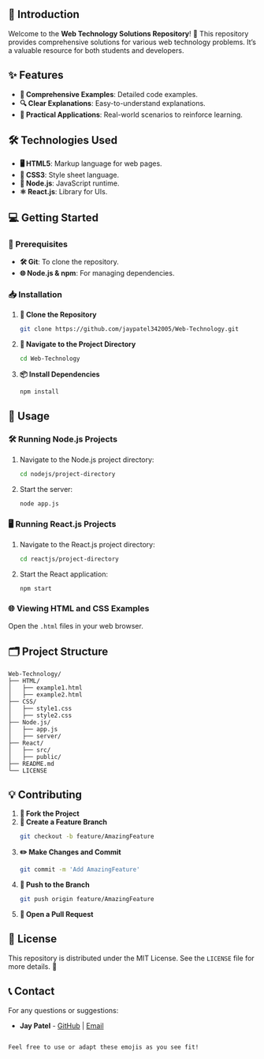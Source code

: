 
## 🚀 Introduction

Welcome to the **Web Technology Solutions Repository**! 🌟 This repository provides comprehensive solutions for various web technology problems. It’s a valuable resource for both students and developers.

## ✨ Features

- **📝 Comprehensive Examples**: Detailed code examples.
- **🔍 Clear Explanations**: Easy-to-understand explanations.
- **🔧 Practical Applications**: Real-world scenarios to reinforce learning.

## 🛠️ Technologies Used

- **🖥️ HTML5**: Markup language for web pages.
- **🎨 CSS3**: Style sheet language.
- **🚀 Node.js**: JavaScript runtime.
- **⚛️ React.js**: Library for UIs.

## 💻 Getting Started

### 🔧 Prerequisites

- **🛠️ Git**: To clone the repository.
- **🌐 Node.js & npm**: For managing dependencies.

### 📥 Installation

1. **🔄 Clone the Repository**
   ```sh
   git clone https://github.com/jaypatel342005/Web-Technology.git
   ```

2. **📂 Navigate to the Project Directory**
   ```sh
   cd Web-Technology
   ```

3. **📦 Install Dependencies**
   ```sh
   npm install
   ```

## 🎯 Usage

### 🛠️ Running Node.js Projects

1. Navigate to the Node.js project directory:
   ```sh
   cd nodejs/project-directory
   ```

2. Start the server:
   ```sh
   node app.js
   ```

### 🖥️ Running React.js Projects

1. Navigate to the React.js project directory:
   ```sh
   cd reactjs/project-directory
   ```

2. Start the React application:
   ```sh
   npm start
   ```

### 🌐 Viewing HTML and CSS Examples

Open the `.html` files in your web browser.

## 🗂️ Project Structure

```plaintext
Web-Technology/
├── HTML/
│   ├── example1.html
│   ├── example2.html
├── CSS/
│   ├── style1.css
│   ├── style2.css
├── Node.js/
│   ├── app.js
│   ├── server/
├── React/
│   ├── src/
│   ├── public/
├── README.md
└── LICENSE
```

## 💡 Contributing

1. **🍴 Fork the Project**
2. **🌿 Create a Feature Branch**
   ```sh
   git checkout -b feature/AmazingFeature
   ```
3. **✏️ Make Changes and Commit**
   ```sh
   git commit -m 'Add AmazingFeature'
   ```
4. **🔼 Push to the Branch**
   ```sh
   git push origin feature/AmazingFeature
   ```
5. **🔄 Open a Pull Request**

## 📄 License

This repository is distributed under the MIT License. See the `LICENSE` file for more details. 📝

## 📞 Contact

For any questions or suggestions:

- **Jay Patel** - [GitHub](https://github.com/jaypatel342005) | [Email](mailto:pateljay97378@gmail.com)
```

Feel free to use or adapt these emojis as you see fit!
